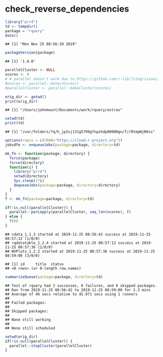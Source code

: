 check\_reverse\_dependencies
================

``` r
library("prrd")
td <- tempdir()
package = "rquery"
date()
```

    ## [1] "Mon Nov 25 08:56:39 2019"

``` r
packageVersion(package)
```

    ## [1] '1.4.0'

``` r
parallelCluster <- NULL
ncores <- 0
# # parallel doesn't work due to https://github.com/r-lib/liteq/issues/22
#ncores <- parallel::detectCores()
#parallelCluster <- parallel::makeCluster(ncores)

orig_dir <- getwd()
print(orig_dir)
```

    ## [1] "/Users/johnmount/Documents/work/rquery/extras"

``` r
setwd(td)
print(td)
```

    ## [1] "/var/folders/7q/h_jp2vj131g5799gfnpzhdp80000gn/T//RtmpWjN9ss"

``` r
options(repos = c(CRAN="https://cloud.r-project.org"))
jobsdfe <- enqueueJobs(package=package, directory=td)

mk_fn <- function(package, directory) {
  force(package)
  force(directory)
  function(i) {
    library("prrd")
    setwd(directory)
    Sys.sleep(1*i)
    dequeueJobs(package=package, directory=directory)
  }
}
f <- mk_fn(package=package, directory=td)

if(!is.null(parallelCluster)) {
  parallel::parLapply(parallelCluster, seq_len(ncores), f)
} else {
  f(0)
}
```

    ## cdata_1.1.3 started at 2019-11-25 08:56:42 success at 2019-11-25 08:57:12 (1/0/0) 
    ## rqdatatable_1.2.4 started at 2019-11-25 08:57:12 success at 2019-11-25 08:57:36 (2/0/0) 
    ## WVPlots_1.2.2 started at 2019-11-25 08:57:36 success at 2019-11-25 08:59:00 (3/0/0)

    ## [1] id     title  status
    ## <0 rows> (or 0-length row.names)

``` r
summariseQueue(package=package, directory=td)
```

    ## Test of rquery had 3 successes, 0 failures, and 0 skipped packages. 
    ## Ran from 2019-11-25 08:56:42 to 2019-11-25 08:59:00 for 2.3 mins 
    ## Average of 46 secs relative to 45.971 secs using 1 runners
    ## 
    ## Failed packages:   
    ## 
    ## Skipped packages:   
    ## 
    ## None still working
    ## 
    ## None still scheduled

``` r
setwd(orig_dir)
if(!is.null(parallelCluster)) {
  parallel::stopCluster(parallelCluster)
}
```

